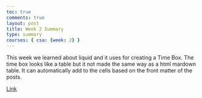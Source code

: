 ```yaml
---
toc: true
comments: true
layout: post
title: Week 2 Summary
type: summary
courses: { csa: {week: 2} }
---
```


This week we learned about liquid and it uses for creating a Time Box. The time box looks like a table but it not made the same way as a html mardown table. It can automatically add to the cells based on the front matter of the posts.

[Link](https://github.com/Soham360/APCSA/issues/2)